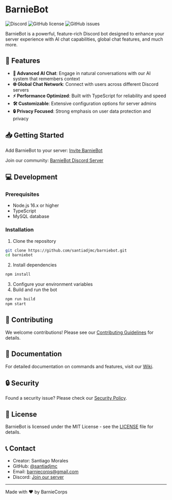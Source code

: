# BarnieBot

![Discord](https://img.shields.io/discord/YOUR_SERVER_ID?label=Discord&style=flat-square)
![GitHub license](https://img.shields.io/github/license/santiadjmc/barniebot?style=flat-square)
![GitHub issues](https://img.shields.io/github/issues/santiadjmc/barniebot?style=flat-square)

BarnieBot is a powerful, feature-rich Discord bot designed to enhance your server experience with AI chat capabilities, global chat features, and much more.

## 🚀 Features

- **🤖 Advanced AI Chat**: Engage in natural conversations with our AI system that remembers context
- **🌐 Global Chat Network**: Connect with users across different Discord servers
- **⚡ Performance Optimized**: Built with TypeScript for reliability and speed
- **🛠️ Customizable**: Extensive configuration options for server admins
- **🔒 Privacy Focused**: Strong emphasis on user data protection and privacy

## 📥 Getting Started

Add BarnieBot to your server:
[Invite BarnieBot](https://discord.com/oauth2/authorize?client_id=900723711840251924&permissions=564583047949559&integration_type=0&scope=applications.commands+bot)

Join our community:
[BarnieBot Discord Server](https://discord.com/invite/58Tt83kX9K)

## 💻 Development

### Prerequisites
- Node.js 16.x or higher
- TypeScript
- MySQL database

### Installation
1. Clone the repository
```bash
git clone https://github.com/santiadjmc/barniebot.git
cd barniebot
```

2. Install dependencies
```bash
npm install
```

3. Configure your environment variables
4. Build and run the bot
```bash
npm run build
npm start
```

## 🤝 Contributing

We welcome contributions! Please see our [Contributing Guidelines](CONTRIBUTING.md) for details.

## 📝 Documentation

For detailed documentation on commands and features, visit our [Wiki](https://github.com/santiadjmc/barniebot/wiki).

## 🔒 Security

Found a security issue? Please check our [Security Policy](SECURITY.md).

## 📜 License

BarnieBot is licensed under the MIT License - see the [LICENSE](LICENSE) file for details.

## 📞 Contact

- Creator: Santiago Morales
- GitHub: [@santiadjmc](https://github.com/santiadjmc)
- Email: barniecorps@gmail.com
- Discord: [Join our server](https://discord.com/invite/58Tt83kX9K)

---
Made with ❤️ by BarnieCorps